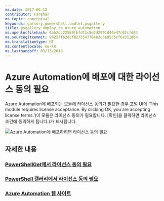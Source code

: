 ```yaml
---
ms.date: 2017-06-12
contributor: Farehar
ms.topic: conceptual
keywords: gallery,powershell,cmdlet,psgallery
title: psgallery_deploy_to_azure_automation
ms.openlocfilehash: 6bb2cc22569fbfdf1c8e2d2991d44e47c62cfd44
ms.sourcegitcommit: 99227f62dcf827354770eb2c3e95c5cf6a3118b4
ms.translationtype: HT
ms.contentlocale: ko-KR
ms.lasthandoff: 03/15/2018
---
```

<a name="require-license-acceptance-on-deploy-to-azure-automation"></a>Azure Automation에 배포에 대한 라이선스 동의 필요
===========================

Azure Automation에 배포되는 모듈에 라이선스 동의가 필요한 경우 포털 UI에 ‘This module requires license acceptance. By clicking OK, you are accepting license terms.’(이 모듈은 라이선스 동의가 필요합니다. [확인]을 클릭하면 라이선스 조건에 동의하게 됩니다.)가 표시됩니다.


![Azure Automation에 배포하려면 라이선스 동의 필요](Images/DeployToAzureAutomationRequireLicenseAcceptanceDisclaimer.png)


## <a name="more-details"></a>자세한 내용
### <a name="require-license-acceptance-in-powershellgetpsgetmodulerequirelicenseacceptancemd"></a>[PowerShellGet에서 라이선스 동의 필요](../psget/module/RequireLicenseAcceptance.md)
### <a name="require-license-acceptance-in-powershell-gallerypsgalleryrequireslicenseacceptancemd"></a>[PowerShell 갤러리에서 라이선스 동의 필요](psgallery_requires_license_acceptance.md)
### <a name="azure-automation-websitehttpazuremicrosoftcomservicesautomation"></a>[Azure Automation 웹 사이트](http://azure.microsoft.com/services/automation/)

